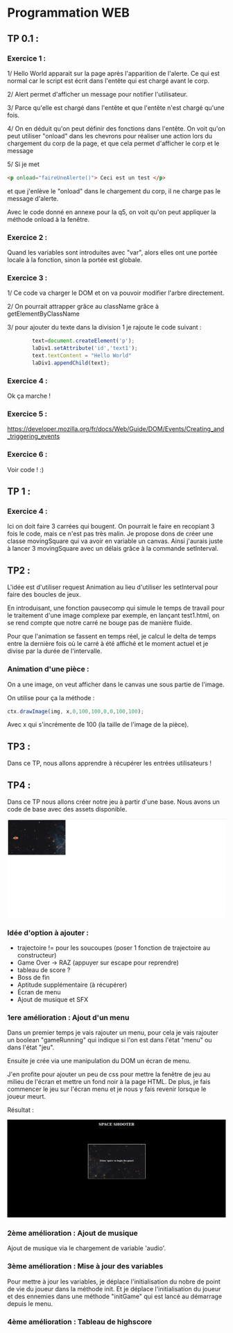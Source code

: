 # 		Programmation WEB

## TP 0.1 :

### 	Exercice 1 :

1/ Hello World apparait sur la page après l'apparition de l'alerte. Ce qui est normal car le script est écrit dans l'entête qui est chargé avant le corp.

2/ Alert permet d'afficher un message pour notifier l'utilisateur. 

3/ Parce qu'elle est chargé dans l'entête et que l'entête n'est chargé qu'une fois.

4/ On en déduit qu'on peut définir des fonctions dans l'entête. On voit qu'on peut utiliser "onload" dans les chevrons pour réaliser une action lors du chargement du corp de la page, et que cela permet d'afficher le corp et le message

5/ Si je met 		

```html
<p onload="faireUneAlerte()"> Ceci est un test </p>
```

et que j'enlève le "onload" dans le chargement du corp, il ne charge pas le message d'alerte.

Avec le code donné en annexe pour la q5, on voit qu'on peut appliquer la méthode onload à la fenêtre.

### 	Exercice 2 :	

Quand les variables sont introduites avec "var", alors elles ont une portée locale à la fonction, sinon la portée est globale.

### Exercice 3 :


1/ Ce code va charger le DOM et on va pouvoir modifier l'arbre directement. 

2/ On pourrait attrapper grâce au className grâce à getElementByClassName

3/ pour ajouter du texte dans la division 1 je rajoute le code suivant :

```javascript
		text=document.createElement('p');
		laDiv1.setAttribute('id','text1');
		text.textContent = "Hello World"
		laDiv1.appendChild(text);
```


### 	Exercice 4 :

Ok ça marche !

### 	Exercice 5 :

https://developer.mozilla.org/fr/docs/Web/Guide/DOM/Events/Creating_and_triggering_events

### 	Exercice 6 :

Voir code ! :)

## TP 1 :

### Exercice 4 :

Ici on doit faire 3 carrées qui bougent. On pourrait le faire en recopiant 3 fois le code, mais ce n'est pas très malin. Je propose dons de créer une classe movingSquare qui va avoir en variable un canvas. Ainsi j'aurais juste à lancer 3 movingSquare avec un délais grâce à la commande setInterval.

## TP2 :

L'idée est d'utiliser request Animation au lieu d'utiliser les setInterval pour faire des boucles de jeux.

En introduisant, une fonction pausecomp qui simule le temps de travail pour le traitement d'une image complexe par exemple, en lançant test1.html, on se rend compte que notre carré ne bouge pas de manière fluide.

Pour que l'animation se fassent en temps réel, je calcul le delta de temps entre la dernière fois où le carré à été affiché et le moment actuel et je divise par la durée de l'intervalle.

### Animation d'une pièce :

On a une image, on veut afficher dans le canvas une sous partie de l'image. 

On utilise pour ça la méthode : 

```javascript
ctx.drawImage(img, x,0,100,100,0,0,100,100);
```

Avec x qui s'incrémente de 100 (la taille de l'image de la pièce).

## TP3 :

Dans ce TP, nous allons apprendre à récupérer les entrées utilisateurs !



## TP4 :

Dans ce TP nous allons créer notre jeu à partir d'une base. Nous avons un code de base avec des assets disponible.

![](./screenshot/tp4_base.png)



### Idée d'option à ajouter :

- trajectoire != pour les soucoupes (poser 1 fonction de trajectoire au constructeur)
- Game Over -> RAZ (appuyer sur escape pour reprendre)
- tableau de score ?
- Boss de fin
- Aptitude supplémentaire (à récupérer)
- Écran de menu
- Ajout de musique et SFX

### 1ere amélioration : Ajout d'un menu

Dans un premier temps je vais rajouter un menu, pour cela je vais rajouter un boolean "gameRunning" qui indique si l'on est dans l'état "menu" ou dans l'état "jeu".

Ensuite je crée via une manipulation du DOM un écran de menu.

J'en profite pour ajouter un peu de css pour mettre la fenêtre de jeu au milieu de l'écran et mettre un fond noir à la page HTML. De plus, je fais commencer le jeu sur l'écran menu et je nous y fais revenir lorsque le joueur meurt.

Résultat :

![](./screenshot/tp4_1.png)

### 2ème amélioration : Ajout de musique

Ajout de musique via le chargement de variable 'audio'.

### 3ème amélioration : Mise à jour des variables

Pour mettre à jour les variables, je déplace l'initialisation du nobre de point de vie du joueur dans la méthode init. Et je déplace l'initialisation du joueur et des ennemies dans une méthode "initGame" qui est lancé au démarrage depuis le menu.

### 4ème amélioration : Tableau de highscore 

